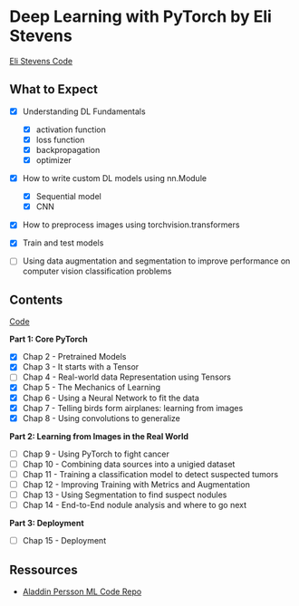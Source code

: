 # Deep Learning with PyTorch by Eli Stevens

[Eli Stevens Code](https://github.com/deep-learning-with-pytorch/dlwpt-code)


## What to Expect

- [X] Understanding DL Fundamentals
    - [X] activation function
    - [X] loss function
    - [X] backpropagation
    - [X] optimizer
- [X] How to write custom DL models using nn.Module
    - [X] Sequential model
    - [X] CNN
- [X] How to preprocess images using torchvision.transformers
- [X] Train and test models
- [ ] Using data augmentation and segmentation to improve  performance on
	computer vision classification problems


## Contents

[Code](https://github.com/deep-learning-with-pytorch/dlwpt-code)

**Part 1: Core PyTorch**

- [X] Chap 2 - Pretrained Models
- [X] Chap 3 - It starts with a Tensor
- [ ] Chap 4 - Real-world data Representation using Tensors
- [X] Chap 5 - The Mechanics of Learning
- [X] Chap 6 - Using a Neural Network to fit the data
- [X] Chap 7 - Telling birds form airplanes: learning from images
- [X] Chap 8 - Using convolutions to generalize

**Part 2: Learning from Images in the Real World**

- [ ] Chap 9 - Using PyTorch to fight cancer
- [ ] Chap 10 - Combining data sources into a unigied dataset
- [ ] Chap 11 - Training a classification model to detect suspected tumors
- [ ] Chap 12 - Improving Training with Metrics and Augmentation
- [ ] Chap 13 - Using Segmentation to find suspect nodules
- [ ] Chap 14 - End-to-End nodule analysis and where to go next

**Part 3: Deployment**

- [ ] Chap 15 - Deployment

## Ressources

- [Aladdin Persson ML Code Repo](https://github.com/aladdinpersson/Machine-Learning-Collection)



